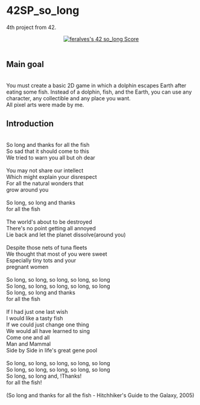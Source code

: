 # 42SP_so_long
4th project from 42.

<div align="center">
  <a href="https://github.com/JaeSeoKim/badge42"><img src="https://badge42.vercel.app/api/v2/cli7l4sim001108mvngbgwmeh/project/2791701" alt="feralves's 42 so_long Score" /></a>
</div>
<br>

## Main goal
<br>You must create a basic 2D game in which a dolphin escapes Earth after eating some fish. Instead of a dolphin, fish, and the Earth, you can use any character, any collectible and any place you want.
<br>All pixel arts were made by me.

## Introduction
<br>So long and thanks for all the fish
<br>So sad that it should come to this
<br>We tried to warn you all but oh dear
<br>
<br>You may not share our intellect
<br>Which might explain your disrespect
<br>For all the natural wonders that
<br>grow around you
<br> 
<br>So long, so long and thanks
<br>for all the fish
<br>
<br>The world's about to be destroyed
<br>There's no point getting all annoyed
<br>Lie back and let the planet dissolve(around you)
<br>
<br>Despite those nets of tuna fleets
<br>We thought that most of you were sweet
<br>Especially tiny tots and your
<br>pregnant women
<br>
<br>So long, so long, so long, so long, so long
<br>So long, so long, so long, so long, so long
<br>So long, so long and thanks
<br>for all the fish
<br>
<br>If I had just one last wish
<br>I would like a tasty fish
<br>If we could just change one thing
<br>We would all have learned to sing
<br>Come one and all
<br>Man and Mammal
<br>Side by Side in life's great gene pool
<br>
<br>So long, so long, so long, so long, so long
<br>So long, so long, so long, so long, so long
<br>So long, so long and, !Thanks!
<br>for all the fish!
<br>
<br>(So long and thanks for all the fish - Hitchhiker's Guide to the Galaxy, 2005)
